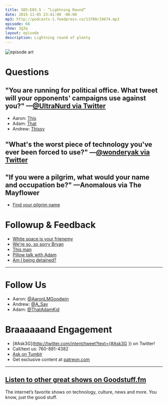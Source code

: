 ```yaml
---
title: S05:E03.5 - “Lightning Round”
date: 2015-11-05 23:41:00 -06:00
mp3: http://podcasts-1.feedpress.co/13789/19674.mp3
episode: 66
show: 3g3q
layout: episode
description: Lightning round of plenty
---
```


![episode art][1]

# Questions

## "You are running for political office. What tweet will your opponents' campaigns use against you?" —[@UltraNurd via Twitter][2]

* Aaron: [This][3]
* Adam: [That][4]
* Andrew: [Thissy][5]

## "What's the worst piece of technology you've ever been forced to use?" —[@wonderyak via Twitter][6]

## "If you were a pilgrim, what would your name and occupation be?" —Anomalous via The Mayflower

* [Find your pilgrim name][7]

# Followup & Feedback

* [White space is your frienemy][8]
* [We're so, so sorry Bryan][9]
* [This man][10]
* [Pillow talk with Adam][11]
* [Am I being detained?][12]

***

# Follow Us
* Aaron: [@AaronLMGoodwin](http://twitter.com/aaronlmgoodwin)
* Andrew: [@A_Sav](http://twitter.com/a_sav)
* Adam: [@ThatAdamKid](http://twitter.com/thatadamkid)

# Braaaaaand Engagement
* [#Ask3G](http://twitter.com/intent/tweet?text={#Ask3G }) on Twitter!
* Call/text us: 760-881-4382
* [Ask on Tumblr](http://3g3q.co/ask)
* Get exclusive content at [patreon.com](http://www.patreon.com/3g3q)

***

## [Listen to other great shows on Goodstuff.fm](http://goodstuff.fm/)
The internet’s favorite shows on technology, culture, news and more. You know, just the good stuff.

[1]: http://l.gdwn.co/1kkDE.jpg
[2]: http://twitter.com/UltraNurd/status/643596935270526976
[3]: https://twitter.com/AaronLMGoodwin/status/618527509286498304
[4]: https://twitter.com/ThatAdamKid/status/614521810319601664
[5]: https://twitter.com/A_Sav/status/10181863011
[6]: http://twitter.com/wonderyak/status/656171381009215488
[7]: http://community.sparknotes.com/2013/11/28/whats-your-pilgrim-name
[8]: https://twitter.com/dadstronaut/status/661658510745190400
[9]: https://twitter.com/BryanMBrush/status/662101503914676224
[10]: http://www.thisman.org
[11]: https://twitter.com/ThatAdamKid/status/661931836801617920
[12]: http://youtu.be/1pBougV1JK4
[13]: http://twitter.com/aaronlmgoodwin
[14]: http://twitter.com/a_sav
[15]: http://twitter.com/thatadamkid
[16]: http://3g3q.co/ask
[17]: http://www.patreon.com/3g3q
[18]: http://goodstuff.fm/3g3q/
